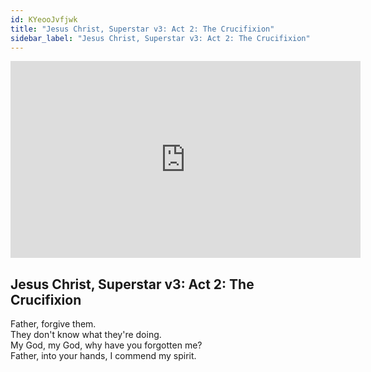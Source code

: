 ```yaml
---
id: KYeooJvfjwk
title: "Jesus Christ, Superstar v3: Act 2: The Crucifixion"
sidebar_label: "Jesus Christ, Superstar v3: Act 2: The Crucifixion"
---
```


<div class="video-float-container">
  <iframe
    width="560"
    height="315"
    src="https://www.youtube.com/embed/KYeooJvfjwk"
    title="YouTube video player"
    frameborder="0"
    allow="accelerometer; autoplay; clipboard-write; encrypted-media; gyroscope; picture-in-picture; web-share"
    referrerpolicy="strict-origin-when-cross-origin"
    allowfullscreen
  ></iframe>
</div>

## Jesus Christ, Superstar v3: Act 2: The Crucifixion

Father, forgive them.  
They don't know what they're doing.  
My God, my God, why have you forgotten me?  
Father, into your hands, I commend my spirit.

